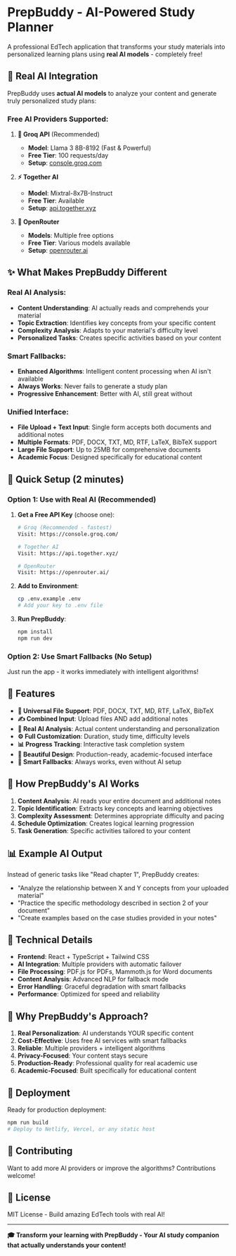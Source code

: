 # PrepBuddy - AI-Powered Study Planner

A professional EdTech application that transforms your study materials into personalized learning plans using **real AI models** - completely free!

## 🤖 Real AI Integration

PrepBuddy uses **actual AI models** to analyze your content and generate truly personalized study plans:

### Free AI Providers Supported:

1. **🚀 Groq API** (Recommended)
   - **Model**: Llama 3 8B-8192 (Fast & Powerful)
   - **Free Tier**: 100 requests/day
   - **Setup**: [console.groq.com](https://console.groq.com/)

2. **⚡ Together AI**
   - **Model**: Mixtral-8x7B-Instruct
   - **Free Tier**: Available
   - **Setup**: [api.together.xyz](https://api.together.xyz/)

3. **🔄 OpenRouter**
   - **Models**: Multiple free options
   - **Free Tier**: Various models available
   - **Setup**: [openrouter.ai](https://openrouter.ai/)

## ✨ What Makes PrepBuddy Different

### Real AI Analysis:
- **Content Understanding**: AI actually reads and comprehends your material
- **Topic Extraction**: Identifies key concepts from your specific content
- **Complexity Analysis**: Adapts to your material's difficulty level
- **Personalized Tasks**: Creates specific activities based on your content

### Smart Fallbacks:
- **Enhanced Algorithms**: Intelligent content processing when AI isn't available
- **Always Works**: Never fails to generate a study plan
- **Progressive Enhancement**: Better with AI, still great without

### Unified Interface:
- **File Upload + Text Input**: Single form accepts both documents and additional notes
- **Multiple Formats**: PDF, DOCX, TXT, MD, RTF, LaTeX, BibTeX support
- **Large File Support**: Up to 25MB for comprehensive documents
- **Academic Focus**: Designed specifically for educational content

## 🚀 Quick Setup (2 minutes)

### Option 1: Use with Real AI (Recommended)

1. **Get a Free API Key** (choose one):
   ```bash
   # Groq (Recommended - fastest)
   Visit: https://console.groq.com/
   
   # Together AI
   Visit: https://api.together.xyz/
   
   # OpenRouter
   Visit: https://openrouter.ai/
   ```

2. **Add to Environment**:
   ```bash
   cp .env.example .env
   # Add your key to .env file
   ```

3. **Run PrepBuddy**:
   ```bash
   npm install
   npm run dev
   ```

### Option 2: Use Smart Fallbacks (No Setup)
Just run the app - it works immediately with intelligent algorithms!

## 🎯 Features

- **📄 Universal File Support**: PDF, DOCX, TXT, MD, RTF, LaTeX, BibTeX
- **✍️ Combined Input**: Upload files AND add additional notes
- **🤖 Real AI Analysis**: Actual content understanding and personalization
- **⚙️ Full Customization**: Duration, study time, difficulty levels
- **📊 Progress Tracking**: Interactive task completion system
- **🎨 Beautiful Design**: Production-ready, academic-focused interface
- **🔄 Smart Fallbacks**: Always works, even without AI setup

## 🧠 How PrepBuddy's AI Works

1. **Content Analysis**: AI reads your entire document and additional notes
2. **Topic Identification**: Extracts key concepts and learning objectives
3. **Complexity Assessment**: Determines appropriate difficulty and pacing
4. **Schedule Optimization**: Creates logical learning progression
5. **Task Generation**: Specific activities tailored to your content

## 📊 Example AI Output

Instead of generic tasks like "Read chapter 1", PrepBuddy creates:
- "Analyze the relationship between X and Y concepts from your uploaded material"
- "Practice the specific methodology described in section 2 of your document"
- "Create examples based on the case studies provided in your notes"

## 🔧 Technical Details

- **Frontend**: React + TypeScript + Tailwind CSS
- **AI Integration**: Multiple providers with automatic failover
- **File Processing**: PDF.js for PDFs, Mammoth.js for Word documents
- **Content Analysis**: Advanced NLP for fallback mode
- **Error Handling**: Graceful degradation with smart fallbacks
- **Performance**: Optimized for speed and reliability

## 🌟 Why PrepBuddy's Approach?

1. **Real Personalization**: AI understands YOUR specific content
2. **Cost-Effective**: Uses free AI services with smart fallbacks
3. **Reliable**: Multiple providers + intelligent algorithms
4. **Privacy-Focused**: Your content stays secure
5. **Production-Ready**: Professional quality for real academic use
6. **Academic-Focused**: Built specifically for educational content

## 🚀 Deployment

Ready for production deployment:

```bash
npm run build
# Deploy to Netlify, Vercel, or any static host
```

## 🤝 Contributing

Want to add more AI providers or improve the algorithms? Contributions welcome!

## 📄 License

MIT License - Build amazing EdTech tools with real AI!

---

**🎓 Transform your learning with PrepBuddy - Your AI study companion that actually understands your content!**